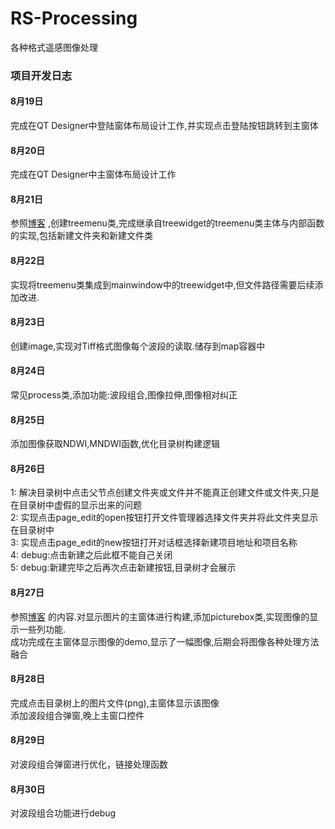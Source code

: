 # RS-Processing

各种格式遥感图像处理

### 项目开发日志

#### **8月19日**

完成在QT Designer中登陆窗体布局设计工作,并实现点击登陆按钮跳转到主窗体

#### **8月20日**

完成在QT Designer中主窗体布局设计工作

#### **8月21日**

参照<a href="https://blog.csdn.net/qq_37386287/article/details/107885260" target="_blank">博客</a>
,创建treemenu类,完成继承自treewidget的treemenu类主体与内部函数的实现,包括新建文件夹和新建文件类

#### **8月22日**

实现将treemenu类集成到mainwindow中的treewidget中,但文件路径需要后续添加改进.

#### **8月23日**

创建image,实现对Tiff格式图像每个波段的读取.储存到map容器中

#### **8月24日**

常见process类,添加功能:波段组合,图像拉伸,图像相对纠正

#### **8月25日**

添加图像获取NDWI,MNDWI函数,优化目录树构建逻辑

#### **8月26日**

1: 解决目录树中点击父节点创建文件夹或文件并不能真正创建文件或文件夹,只是在目录树中虚假的显示出来的问题  
2: 实现点击page_edit的open按钮打开文件管理器选择文件夹并将此文件夹显示在目录树中  
3: 实现点击page_edit的new按钮打开对话框选择新建项目地址和项目名称  
4: debug:点击新建之后此框不能自己关闭                     
5: debug:新建完毕之后再次点击新建按钮,目录树才会展示

#### **8月27日**

参照<a href="https://blog.csdn.net/liyuanbhu/article/details/46687495">博客</a>
的内容.对显示图片的主窗体进行构建,添加picturebox类,实现图像的显示一些列功能.  
成功完成在主窗体显示图像的demo,显示了一幅图像,后期会将图像各种处理方法融合

#### **8月28日**

完成点击目录树上的图片文件(png),主窗体显示该图像  
添加波段组合弹窗,晚上主窗口控件

#### **8月29日**
对波段组合弹窗进行优化，链接处理函数

#### **8月30日**
对波段组合功能进行debug
